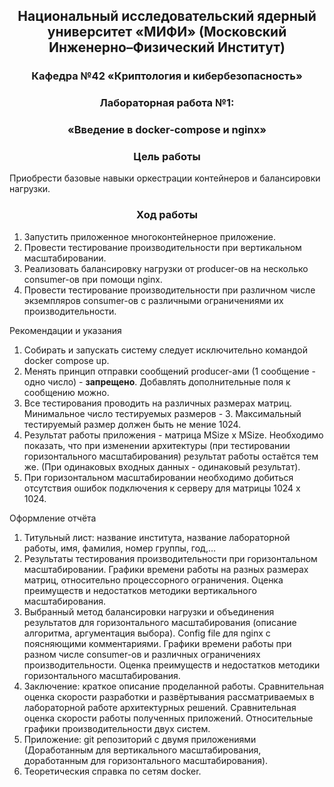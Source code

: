 ## <div align="center"> Национальный исследовательский ядерный университет «МИФИ» (Московский Инженерно–Физический Институт)


### <div align="center"> Кафедра №42 «Криптология и кибербезопасность»


### <div align="center"> Лабораторная работа №1: 
### <div align="center">«Введение в docker-compose и nginx»


### <div align="center"> Цель работы


Приобрести базовые навыки оркестрации контейнеров и балансировки нагрузки.


### <div align="center"> Ход работы


1. Запустить приложенное многоконтейнерное приложение.
2. Провести тестирование производительности при вертикальном масштабировании.
3. Реализовать балансировку нагрузки от producer-ов на несколько consumer-ов при помощи nginx.
4. Провести тестирование производительности при различном числе экземпляров consumer-ов c различными ограничениями их производительности. 

Рекомендации и указания

1. Собирать и запускать систему следует исключительно командой docker compose up.
2. Менять принцип отправки сообщений producer-ами (1 сообщение - одно чиcло) - **запрещено**. Добавлять дополнительные поля к сообщению можно.
3. Все тестирования проводить на различных размерах матриц. Минимальное чиcло тестируемых размеров - 3. Максимальный тестируемый размер должен быть не мение 1024.
4. Результат работы приложения - матрица MSize x MSize. Необходимо показать, что при изменении архитектуры (при тестировании горизонтального масштабирования) результат работы остаётся тем же. (При одинаковых входных данных - одинаковый результат).
5. При горизонтальном масштабировании необходимо добиться отсутствия ошибок подключения к серверу для матрицы 1024 х 1024.

Оформление отчёта
1. Титульный лист: название института, название лабораторной работы, имя, фамилия,
номер группы, год,…
2. Результаты тестирования производительности при горизонтальном масштабировании. Графики времени работы на разных размерах матриц, относительно процессорного ограничения. Оценка преимуществ и недостатков методики вертикального масштабирования.
3. Выбранный метод балансировки нагрузки и объединения результатов для горизонтального масштабирования (описание алгоритма, аргументация выбора). Config file для nginx с поясняющими комментариями. Графики времени работы при разном числе consumer-ов и различных ограничениях производительности. Оценка преимуществ и недостатков методики горизонтального масштабирования.
4. Заключение: краткое описание проделанной работы. Сравнительная оценка скорости разработки и развёртывания рассматриваемых в лабораторной работе архитектурных решений. Сравнительная оценка скорости работы полученных приложений. Относительные графики производительности двух систем.
5. Приложение: git репозиторий с двумя приложениями (Доработанным для вертикального масштабирования, доработанным для горизонтального масштабирования).
6. Теоретическия справка по сетям docker.